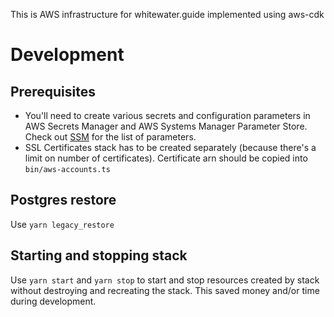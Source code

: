 This is AWS infrastructure for whitewater.guide implemented using aws-cdk

# Development

## Prerequisites

- You'll need to create various secrets and configuration parameters in AWS Secrets Manager and AWS Systems Manager Parameter Store.  
  Check out [SSM](./lib/SSM.ts) for the list of parameters.
- SSL Certificates stack has to be created separately (because there's a limit on number of certificates). Certificate arn should be copied into `bin/aws-accounts.ts`

## Postgres restore

Use `yarn legacy_restore`

## Starting and stopping stack

Use `yarn start` and `yarn stop` to start and stop resources created by stack without destroying and recreating the stack. This saved money and/or time during development.
